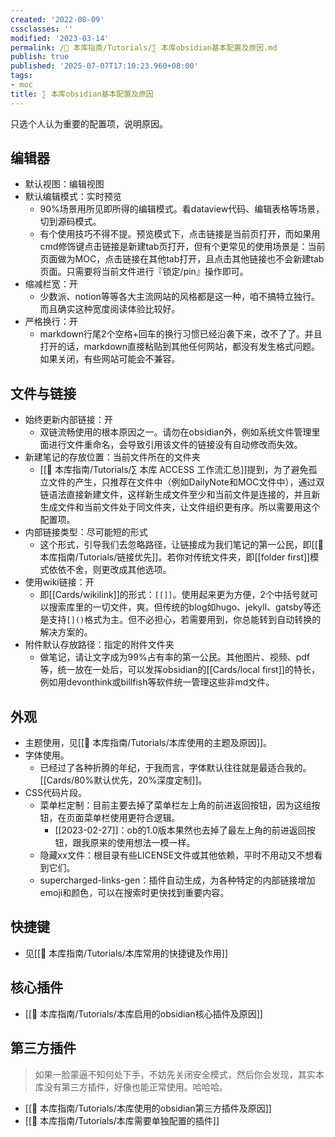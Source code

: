 ```yaml
---
created: '2022-08-09'
cssclasses: ''
modified: '2023-03-14'
permalink: /🧰 本库指南/Tutorials/∑ 本库obsidian基本配置及原因.md
publish: true
published: '2025-07-07T17:10:23.960+08:00'
tags:
- moc
title: ∑ 本库obsidian基本配置及原因
---
```

只选个人认为重要的配置项，说明原因。

## 编辑器

- 默认视图：编辑视图
- 默认编辑模式：实时预览
	- 90%场景用所见即所得的编辑模式。看dataview代码、编辑表格等场景，切到源码模式。
	- 有个使用技巧不得不提。预览模式下，点击链接是当前页打开，而如果用cmd修饰键点击链接是新建tab页打开，但有个更常见的使用场景是：当前页面做为MOC，点击链接在其他tab打开，且点击其他链接也不会新建tab页面。只需要将当前文件进行『锁定/pin』操作即可。
- 缩减栏宽：开
	- 少数派、notion等等各大主流网站的风格都是这一种，咱不搞特立独行。而且确实这种宽度阅读体验比较好。
- 严格换行：开
	- markdown行尾2个空格+回车的换行习惯已经沿袭下来，改不了了。并且打开的话，markdown直接粘贴到其他任何网站，都没有发生格式问题。如果关闭，有些网站可能会不兼容。

## 文件与链接

- 始终更新内部链接：开
	- 双链流畅使用的根本原因之一。请勿在obsidian外，例如系统文件管理里面进行文件重命名，会导致引用该文件的链接没有自动修改而失效。
- 新建笔记的存放位置：当前文件所在的文件夹
	- [[🧰 本库指南/Tutorials/∑ 本库 ACCESS 工作流汇总]]提到，为了避免孤立文件的产生，只推荐在文件中（例如DailyNote和MOC文件中），通过双链语法直接新建文件，这样新生成文件至少和当前文件是连接的，并且新生成文件和当前文件处于同文件夹，让文件组织更有序。所以需要用这个配置项。
- 内部链接类型：尽可能短的形式
	- 这个形式，引导我们去忽略路径，让链接成为我们笔记的第一公民，即[[🧰 本库指南/Tutorials/链接优先]]。若你对传统文件夹，即[[folder first]]模式依依不舍，则更改成其他选项。
- 使用wiki链接：开
	- 即[[Cards/wikilink]]的形式：`[[]]`。使用起来更为方便，2个中括号就可以搜索库里的一切文件，爽。但传统的blog如hugo、jekyll、gatsby等还是支持`[]()`格式为主。但不必担心，若需要用到，你总能转到自动转换的解决方案的。
- 附件默认存放路径：指定的附件文件夹
	- 做笔记，请让文字成为99%占有率的第一公民。其他图片、视频、pdf等，统一放在一处后，可以发挥obsidian的[[Cards/local first]]的特长，例如用devonthink或billfish等软件统一管理这些非md文件。

## 外观

- 主题使用，见[[🧰 本库指南/Tutorials/本库使用的主题及原因]]。
- 字体使用。
	- 已经过了各种折腾的年纪，于我而言，字体默认往往就是最适合我的。[[Cards/80%默认优先，20%深度定制]]。
- CSS代码片段。
	- 菜单栏定制：目前主要去掉了菜单栏左上角的前进返回按钮，因为这组按钮，在页面菜单栏使用更符合逻辑。
		- [[2023-02-27]]：ob的1.0版本果然也去掉了最左上角的前进返回按钮，跟我原来的使用想法一模一样。
	- 隐藏xx文件：根目录有些LICENSE文件或其他依赖，平时不用动又不想看到它们。
	- supercharged-links-gen：插件自动生成，为各种特定的内部链接增加emoji和颜色，可以在搜索时更快找到重要内容。

## 快捷键

- 见[[🧰 本库指南/Tutorials/本库常用的快捷键及作用]]

## 核心插件

- [[🧰 本库指南/Tutorials/本库启用的obsidian核心插件及原因]]

## 第三方插件

> 如果一脸蒙逼不知何处下手，不妨先关闭安全模式，然后你会发现，其实本库没有第三方插件，好像也能正常使用。哈哈哈。

- [[🧰 本库指南/Tutorials/本库使用的obsidian第三方插件及原因]]
- [[🧰 本库指南/Tutorials/本库需要单独配置的插件]]